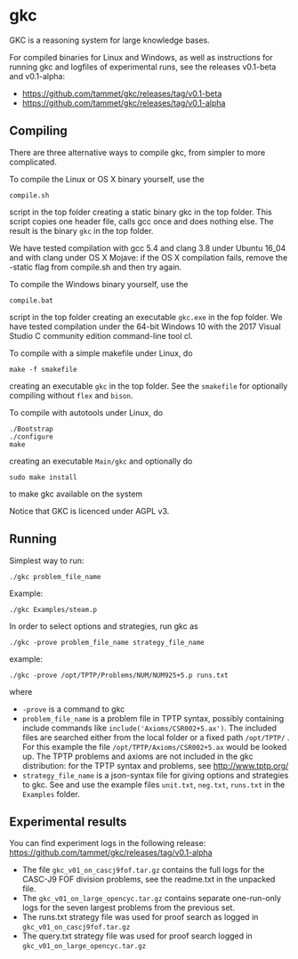 gkc
===

GKC is a reasoning system for large knowledge bases.

For compiled binaries for Linux and Windows, 
as well as instructions for running gkc and logfiles of
experimental runs, see the releases v0.1-beta and v0.1-alpha:

* https://github.com/tammet/gkc/releases/tag/v0.1-beta
* https://github.com/tammet/gkc/releases/tag/v0.1-alpha

Compiling
---------

There are three alternative ways to compile gkc,
from simpler to more complicated.

To compile the Linux or OS X binary yourself, use the 

    compile.sh
  
script in the top folder creating a static binary gkc 
in the top folder. This script copies one header file,
calls gcc once and does nothing else. The result 
is the binary `gkc` in the top folder.

We have tested compilation with gcc 5.4 and clang 3.8
under Ubuntu 16_04 and with clang under OS X Mojave: 
if the OS X compilation fails, remove the -static flag
from compile.sh and then try again. 

To compile the Windows binary yourself, use the

    compile.bat

script in the top folder creating an executable `gkc.exe`
in the fop folder. We have tested compilation under 
the 64-bit Windows  10 with the 2017 Visual Studio C
community edition command-line tool cl.

To compile with a simple makefile under Linux, do

    make -f smakefile

creating an executable `gkc` in the top folder.
See the `smakefile` for optionally compiling without
`flex` and `bison`.

To compile with autotools under Linux, do

    ./Bootstrap
    ./configure
    make

creating an executable `Main/gkc`
and optionally do

    sudo make install

to make gkc available on the system

Notice that GKC is licenced under AGPL v3.

Running
-------

Simplest way to run:

    ./gkc problem_file_name

Example:

    ./gkc Examples/steam.p

In order to select options and strategies, run gkc as 

    ./gkc -prove problem_file_name strategy_file_name

example:

    ./gkc -prove /opt/TPTP/Problems/NUM/NUM925+5.p runs.txt

where
* `-prove` is a command to gkc
* `problem_file_name` is a problem file in TPTP syntax, possibly containing include commands like 
`include('Axioms/CSR002+5.ax')`. The included files are searched either from the local folder or a fixed
path `/opt/TPTP/` . For this example the file `/opt/TPTP/Axioms/CSR002+5.ax` would be looked up. 
The TPTP problems and axioms are not included in the gkc distribution: 
for the TPTP syntax and problems, see http://www.tptp.org/
* `strategy_file_name` is a json-syntax file for giving options and strategies to gkc. See and use the
example files `unit.txt`, `neg.txt`, `runs.txt` in the `Examples` folder.


Experimental results
--------------------

You can find experiment logs in the following release:
https://github.com/tammet/gkc/releases/tag/v0.1-alpha

* The file `gkc_v01_on_cascj9fof.tar.gz` contains the full logs for the CASC-J9 FOF 
division problems, see the readme.txt in the unpacked file. 
* The `gkc_v01_on_large_opencyc.tar.gz` contains separate one-run-only logs
for the seven largest problems from the previous set.
* The runs.txt strategy file was used for proof search as logged 
in `gkc_v01_on_cascj9fof.tar.gz`
* The query.txt strategy file was used for proof search logged 
in `gkc_v01_on_large_opencyc.tar.gz`
